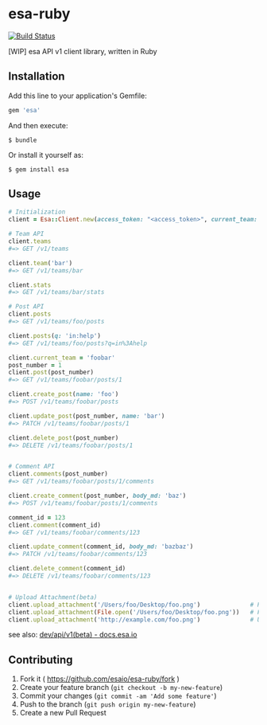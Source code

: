# esa-ruby
[![Build Status](https://travis-ci.org/esaio/esa-ruby.svg)](https://travis-ci.org/esaio/esa-ruby)

[WIP] esa API v1 client library, written in Ruby

## Installation

Add this line to your application's Gemfile:

```ruby
gem 'esa'
```

And then execute:

    $ bundle

Or install it yourself as:

    $ gem install esa

## Usage

```ruby
# Initialization
client = Esa::Client.new(access_token: "<access_token>", current_team: 'foo')

# Team API
client.teams
#=> GET /v1/teams

client.team('bar')
#=> GET /v1/teams/bar

client.stats
#=> GET /v1/teams/bar/stats

# Post API
client.posts
#=> GET /v1/teams/foo/posts

client.posts(q: 'in:help')
#=> GET /v1/teams/foo/posts?q=in%3Ahelp

client.current_team = 'foobar'
post_number = 1
client.post(post_number)
#=> GET /v1/teams/foobar/posts/1

client.create_post(name: 'foo')
#=> POST /v1/teams/foobar/posts

client.update_post(post_number, name: 'bar')
#=> PATCH /v1/teams/foobar/posts/1

client.delete_post(post_number)
#=> DELETE /v1/teams/foobar/posts/1


# Comment API
client.comments(post_number)
#=> GET /v1/teams/foobar/posts/1/comments

client.create_comment(post_number, body_md: 'baz')
#=> POST /v1/teams/foobar/posts/1/comments

comment_id = 123
client.comment(comment_id)
#=> GET /v1/teams/foobar/comments/123

client.update_comment(comment_id, body_md: 'bazbaz')
#=> PATCH /v1/teams/foobar/comments/123

client.delete_comment(comment_id)
#=> DELETE /v1/teams/foobar/comments/123


# Upload Attachment(beta)
client.upload_attachment('/Users/foo/Desktop/foo.png')              # Path
client.upload_attachment(File.open('/Users/foo/Desktop/foo.png'))   # File
client.upload_attachment('http://example.com/foo.png')              # URL

```


see also: [dev/api/v1(beta) - docs.esa.io](https://docs.esa.io/posts/102)

## Contributing

1. Fork it ( https://github.com/esaio/esa-ruby/fork )
2. Create your feature branch (`git checkout -b my-new-feature`)
3. Commit your changes (`git commit -am 'Add some feature'`)
4. Push to the branch (`git push origin my-new-feature`)
5. Create a new Pull Request
